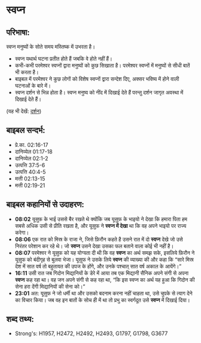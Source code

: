 # स्वप्न #

## परिभाषा: ##

स्वप्न मनुष्यों के सोते समय मस्तिष्क में उभरता है।

* स्वप्न यथार्थ घटना प्रतीत होते हैं जबकि वे होते नहीं हैं।
* कभी-कभी परमेश्वर स्वप्नों द्वारा मनुष्यों को कुछ सिखाता है। परमेश्वर स्वप्नों में मनुष्यों से सीधी बातें भी करता है।
* बाइबल में परमेश्वर ने कुछ लोगों को विशेष स्वप्नों द्वारा सन्देश दिए,   अक्सर भविष्य में होने वाली घटनाओं के बारे में। 
* स्वप्न दर्शन से भिन्न होता है। स्वप्न मनुष्य को नींद में दिखाई देते हैं परन्तु दर्शन जागृत अवस्था में दिखाई देते हैं।

(यह भी देखें: [दर्शन](../vision.md))

## बाइबल सन्दर्भ: ##

* प्रे.का. 02:16-17
* दानिय्येल 01:17-18
* दानिय्येल 02:1-2
* उत्पत्ति 37:5-6
* उत्पत्ति 40:4-5
* मत्ती 02:13-15
* मत्ती 02:19-21

## बाइबल कहानियों से उदाहरण: ##

* __08:02__ यूसुफ के भाई उससे बैर रखते थे क्योंकि जब यूसुफ के भाइयो ने देखा कि हमारा पिता हम सबसे अधिक उसी से प्रीति रखता है, और यूसुफ ने __स्वप्न में देखा__ था कि वह अपने भाइयो पर राज्य करेगा।
* __08:06__ एक रात को मिस्र के राजा ने, जिसे फ़िरौन कहते है उसने रात में दो __स्वप्न__ देखे जो उसे निरंतर परेशान कर रहे थे। जो __स्वप्न__ उसने देखा उसका फल बताने वाला कोई भी नहीं है।
* __08:07__ परमेश्वर ने यूसुफ को यह योग्यता दी थी कि वह __स्वप्न__ का अर्थ समझ सके, इसलिये फ़िरौन ने यूसुफ को बंदीगृह से बुलवा भेजा। यूसुफ ने उसके लिये __स्वप्न__ की व्याख्या की और कहा कि “सारे मिस्र देश में सात वर्ष तो बहुतायत की उपज के होंगे, और उनके पश्चात् सात वर्ष अकाल के आयेंगे।”
* __16:11__  उसी रात जब गिदोन मिद्यानियों के डेरे में आया तब एक मिद्यानी सैनिक अपने संगी से अपना __स्वप्न__ कह रहा था। वह जन अपने संगी से कह रहा था, “कि इस स्वप्न का अर्थ यह हुआ कि गिदोन की सेना हरा देंगी मिद्यानियों की सेना को।”
* __23:01__ अत: यूसुफ ने जो धर्मी था और उसको बदनाम करना नहीं चाहता था, उसे चुपके से त्याग देने का विचार किया। जब वह इन बातों के सोच ही में था तो प्रभु का स्वर्गदूत उसे __स्वप्न__ में दिखाई दिया।

## शब्द तथ्य: ##

* Strong's: H1957, H2472, H2492, H2493, G1797, G1798, G3677
